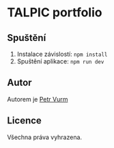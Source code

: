 # TALPIC portfolio

## Spuštění

1. Instalace závislostí:
   `npm install`
2. Spuštění aplikace:
   `npm run dev`

## Autor

Autorem je [Petr Vurm](https://petrvurm.cz)

## Licence

Všechna práva vyhrazena.